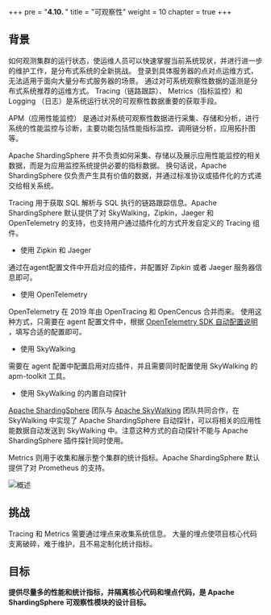 +++
pre = "<b>4.10. </b>"
title = "可观察性"
weight = 10
chapter = true
+++

## 背景

如何观测集群的运行状态，使运维人员可以快速掌握当前系统现状，并进行进一步的维护工作，是分布式系统的全新挑战。
登录到具体服务器的点对点运维方式，无法适用于面向大量分布式服务器的场景。
通过对可系统观察性数据的遥测是分布式系统推荐的运维方式。
Tracing（链路跟踪）、 Metrics（指标监控）和 Logging （日志）是系统运行状况的可观察性数据重要的获取手段。

APM（应用性能监控）
是通过对系统可观察性数据进行采集、存储和分析，进行系统的性能监控与诊断，主要功能包括性能指标监控、调用链分析，应用拓扑图等。

Apache ShardingSphere 并不负责如何采集、存储以及展示应用性能监控的相关数据，而是为应用监控系统提供必要的指标数据。
换句话说，Apache ShardingSphere 仅负责产生具有价值的数据，并通过标准协议或插件化的方式递交给相关系统。

Tracing 用于获取 SQL 解析与 SQL 执行的链路跟踪信息。Apache ShardingSphere 默认提供了对 SkyWalking，Zipkin，Jaeger 和 OpenTelemetry 的支持，也支持用户通过插件化的方式开发自定义的 Tracing 组件。

- 使用 Zipkin 和 Jaeger
  
通过在agent配置文件中开启对应的插件，并配置好 Zipkin 或者 Jaeger 服务器信息即可。

- 使用 OpenTelemetry

OpenTelemetry 在 2019 年由 OpenTracing 和 OpenCencus 合并而来。
使用这种方式，只需要在 agent 配置文件中，根据 [OpenTelemetry SDK 自动配置说明](https://github.com/open-telemetry/opentelemetry-java/tree/main/sdk-extensions/autoconfigure) ，填写合适的配置即可。

- 使用 SkyWalking
  
需要在 agent 配置中配置启用对应插件，并且需要同时配置使用 SkyWalking 的 apm-toolkit 工具。

- 使用 SkyWalking 的内置自动探针

[Apache ShardingSphere](https://shardingsphere.apache.org) 团队与 [Apache SkyWalking](https://skywalking.apache.org) 团队共同合作，在 SkyWalking 中实现了 Apache ShardingSphere 自动探针，可以将相关的应用性能数据自动发送到 SkyWalking 中。注意这种方式的自动探针不能与 Apache ShardingSphere 插件探针同时使用。

Metrics 则用于收集和展示整个集群的统计指标。Apache ShardingSphere 默认提供了对 Prometheus 的支持。

![概述](https://shardingsphere.apache.org/document/current/img/apm/overview.png)

## 挑战

Tracing 和 Metrics 需要通过埋点来收集系统信息。
大量的埋点使项目核心代码支离破碎，难于维护，且不易定制化统计指标。

## 目标

**提供尽量多的性能和统计指标，并隔离核心代码和埋点代码，是 Apache ShardingSphere 可观察性模块的设计目标。**
